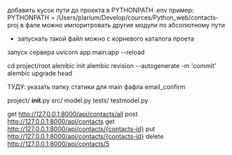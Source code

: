 добавить кусок пути до проекта в PYTHONPATH .env
пример:
    PYTHONPATH = /Users/plarium/Develop/cources/Python_web/contacts-proj
в фале можно импоритровать другие модули по абсолютному пути
- запускать такой файл можно  с корневого каталога проета


запуск сервера
uvicorn app.main:app --reload

cd project/root
alembic init <name folder>
alembic revision --autogenerate -m 'commit'
alembic upgrade head



ТУДУ:
    указать папку статики для main фафла email_confirm
    

project/
    __init__.py
    src/
        model.py
    tests/
        testmodel.py

 
get http://127.0.0.1:8000/api/contacts/all 
post http://127.0.0.1:8000/api/contacts 
get http://127.0.0.1:8000/api/contacts/{contacts-id} 
put http://127.0.0.1:8000/api/contacts/{contacts-id}
delete http://127.0.0.1:8000/api/contacts/5